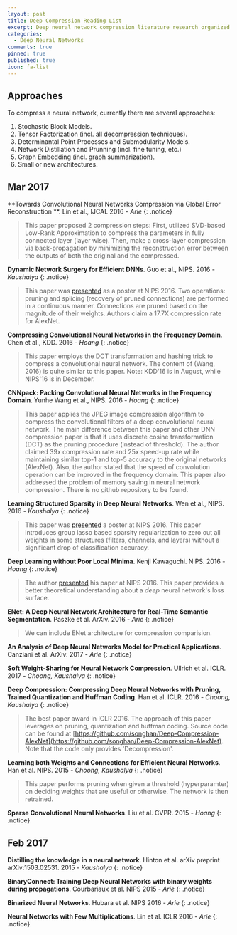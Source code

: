 ```yaml
---
layout: post
title: Deep Compression Reading List
excerpt: Deep neural network compression literature research organized chronologically.
categories:
  - Deep Neural Networks
comments: true
pinned: true
published: true
icon: fa-list
---
```


## Approaches

To compress a neural network, currently there are several approaches:

1. Stochastic Block Models.
2. Tensor Factorization (incl. all decompression techniques).
3. Determinantal Point Processes and Submodularity Models.
4. Network Distillation and Prunning (incl. fine tuning, etc.)
5. Graph Embedding (incl. graph summarization).
6. Small or new architectures.

## <i class="fa fa-calendar"></i> Mar 2017

**Towards Convolutional Neural Networks Compression via Global Error Reconstruction **. Lin et al., IJCAI. 2016 - _Arie_
{: .notice}
> This paper proposed 2 compression steps: First, utilized SVD-based Low-Rank Approximation to compress the parameters in fully connected layer (layer wise). Then, make a cross-layer compression via back-propagation by minimizing the reconstruction error between the outputs of both the original and the compressed.

**Dynamic Network Surgery for Efficient DNNs**. Guo et al., NIPS. 2016 - _Kaushalya_
{: .notice}
> This paper was [presented](https://papers.nips.cc/paper/6165-dynamic-network-surgery-for-efficient-dnns) as a poster at NIPS 2016. Two operations: pruning and splicing (recovery of pruned connections) are performed in a continuous manner. Connections are pruned based on the magnitude of their weights. Authors claim a 17.7X compression rate for AlexNet.

**Compressing Convolutional Neural Networks in the Frequency Domain**. Chen et al., KDD. 2016 - _Hoang_
{: .notice}
> This paper employs the DCT transformation and hashing trick to compress a convolutional neural network. The content of (Wang, 2016) is quite similar to this paper. Note: KDD'16 is in August, while NIPS'16 is in December.

**CNNpack: Packing Convolutional Neural Networks in the Frequency Domain**. Yunhe Wang et al., NIPS. 2016 - _Hoang_
{: .notice}
> This paper applies the JPEG image compression algorithm to compress the convolutional filters of a deep convolutional neural network. The main difference between this paper and other DNN compression paper is that it uses discrete cosine transformation (DCT) as the pruning procedure (instead of threshold). The author claimed 39x compression rate and 25x speed-up rate while maintaining similar top-1 and top-5 accuracy to the original networks (AlexNet). Also, the author stated that the speed of convolution operation can be improved in the frequency domain. This paper also addressed the problem of memory saving in neural network compression. There is no github repository to be found.

**Learning Structured Sparsity in Deep Neural Networks**. Wen et al., NIPS. 2016 - _Kaushalya_
{: .notice}
> This paper was [presented](http://papers.nips.cc/paper/6504-learning-structured-sparsity-in-deep-neural-networks) a poster at NIPS 2016. This paper introduces group lasso based sparsity regularization to zero out all weights in some structures (filters, channels, and layers) without a significant drop of classification accuracy.

**Deep Learning without Poor Local Minima**. Kenji Kawaguchi. NIPS. 2016 - _Hoang_
{: .notice}
> The author [presented](https://channel9.msdn.com/Events/Neural-Information-Processing-Systems-Conference/Neural-Information-Processing-Systems-Conference-NIPS-2016/Deep-Learning-without-Poor-Local-Minima) his paper at NIPS 2016. This paper provides a better theoretical understanding about a *deep* neural network's loss surface.

**ENet: A Deep Neural Network Architecture for Real-Time Semantic Segmentation**. Paszke et al. ArXiv. 2016 - _Arie_
{: .notice}
> We can include ENet architecture for compression comparision.

**An Analysis of Deep Neural Networks Model for Practical Applications**. Canziani et al. ArXiv. 2017 - _Arie_
{: .notice}

**Soft Weight-Sharing for Neural Network Compression**. Ullrich et al. ICLR. 2017 - _Choong, Kaushalya_
{: .notice}

**Deep Compression: Compressing Deep Neural Networks with Pruning, Trained Quantization and Huffman Coding**. Han et al. ICLR. 2016 - _Choong, Kaushalya_
{: .notice}
> The best paper award in ICLR 2016. The approach of this paper leverages on pruning, quantization and huffman coding. Source code can be found at [https://github.com/songhan/Deep-Compression-AlexNet](https://github.com/songhan/Deep-Compression-AlexNet). Note that the code only provides 'Decompression'.

**Learning both Weights and Connections for Efficient
Neural Networks**. Han et al. NIPS. 2015 - _Choong, Kaushalya_
{: .notice}
> This paper performs pruning when given a threshold (hyperparamter) on deciding weights that are useful or otherwise. The network is then retrained.

**Sparse Convolutional Neural Networks**. Liu et al. CVPR. 2015 - _Hoang_
{: .notice}

## <i class="fa fa-calendar"></i> Feb 2017

**Distilling the knowledge in a neural network**. Hinton et al. arXiv preprint arXiv:1503.02531. 2015 - _Kaushalya_
{: .notice}

**BinaryConnect: Training Deep Neural Networks with binary weights during propagations**. Courbariaux et al. NIPS 2015 - _Arie_
{: .notice}

**Binarized Neural Networks**. Hubara et al. NIPS 2016 - _Arie_
{: .notice}

**Neural Networks with Few Multiplications**. Lin et al. ICLR 2016 - _Arie_
{: .notice}
